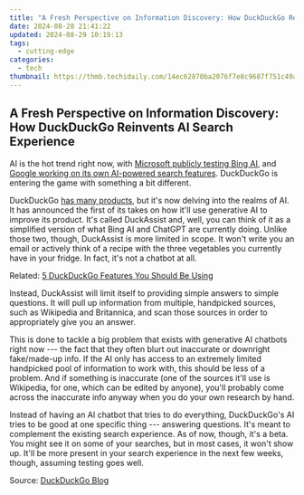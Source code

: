```yaml
---
title: "A Fresh Perspective on Information Discovery: How DuckDuckGo Reinvents AI Search Experience"
date: 2024-08-28 21:41:22
updated: 2024-08-29 10:19:13
tags:
  - cutting-edge
categories:
  - tech
thumbnail: https://thmb.techidaily.com/14ec62870ba2076f7e8c9687f751c49a66df2b130718dc75492a59a5c4cfcb22.jpg
---
```


## A Fresh Perspective on Information Discovery: How DuckDuckGo Reinvents AI Search Experience

AI is the hot trend right now, with [Microsoft publicly testing Bing AI](https://driver-download.techidaily.com/seamless-driver-installation-for-epson-devices-on-your-pc-with-windows/), and [Google working on its own AI-powered search features](https://sim-unlock.techidaily.com/in-2024-android-unlock-code-sim-unlock-your-realme-gt-3-phone-and-remove-locked-screen-by-drfone-android/). DuckDuckGo is entering the game with something a bit different.

 DuckDuckGo [has many products](https://fox-blue.techidaily.com/updated-find-your-got-ringtone-leading-online-retailers/), but it's now delving into the realms of AI. It has announced the first of its takes on how it'll use generative AI to improve its product. It's called DuckAssist and, well, you can think of it as a simplified version of what Bing AI and ChatGPT are currently doing. Unlike those two, though, DuckAssist is more limited in scope. It won't write you an email or actively think of a recipe with the three vegetables you currently have in your fridge. In fact, it's not a chatbot at all.

Related: [5 DuckDuckGo Features You Should Be Using](https://program-issues.techidaily.com/guide-to-resolve-avatar-frontiers-of-pandora-unavailable-issue/) 

 Instead, DuckAssist will limit itself to providing simple answers to simple questions. It will pull up information from multiple, handpicked sources, such as Wikipedia and Britannica, and scan those sources in order to appropriately give you an answer.

 This is done to tackle a big problem that exists with generative AI chatbots right now --- the fact that they often blurt out inaccurate or downright fake/made-up info. If the AI only has access to an extremely limited handpicked pool of information to work with, this should be less of a problem. And if something is inaccurate (one of the sources it'll use is Wikipedia, for one, which can be edited by anyone), you'll probably come across the inaccurate info anyway when you do your own research by hand.

 Instead of having an AI chatbot that tries to do everything, DuckDuckGo's AI tries to be good at one specific thing --- answering questions. It's meant to complement the existing search experience. As of now, though, it's a beta. You might see it on some of your searches, but in most cases, it won't show up. It'll be more present in your search experience in the next few weeks, though, assuming testing goes well.

 Source: [DuckDuckGo Blog](https://spreadprivacy.com/duckassist-launch/)

<ins class="adsbygoogle"
     style="display:block"
     data-ad-format="autorelaxed"
     data-ad-client="ca-pub-7571918770474297"
     data-ad-slot="1223367746"></ins>



<ins class="adsbygoogle"
     style="display:block"
     data-ad-client="ca-pub-7571918770474297"
     data-ad-slot="8358498916"
     data-ad-format="auto"
     data-full-width-responsive="true"></ins>

